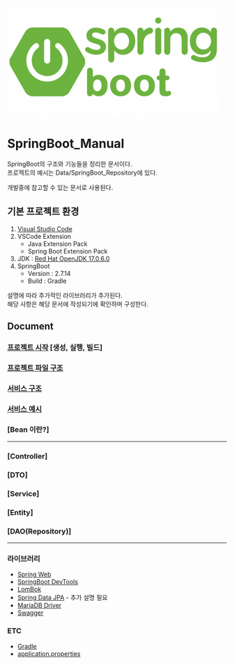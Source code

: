 ![img](./Data/Image/SpringBoot.png)

# SpringBoot_Manual

SpringBoot의 구조와 기능들을 정리한 문서이다.<br>
프로젝트의 예시는 Data/SpringBoot_Repository에 있다.<br>

개발중에 참고할 수 있는 문서로 사용된다.<br>

## 기본 프로젝트 환경

1. [Visual Studio Code](https://code.visualstudio.com/)
2. VSCode Extension
   - Java Extension Pack
   - Spring Boot Extension Pack
3. JDK : [Red Hat OpenJDK 17.0.6.0](https://developers.redhat.com/products/openjdk/download#assembly-field-downloads-page-content-82031)
4. SpringBoot
   - Version : 2.7.14
   - Build : Gradle

설명에 따라 추가적인 라이브러리가 추가된다.<br>
해당 사항은 해당 문서에 작성되기에 확인하며 구성한다.<br>

## Document

### [프로젝트 시작](./Data/Document/FirstProject.md) [생성, 실행, 빌드]

### [프로젝트 파일 구조](./Data/Document/projectstructure.md)

### [서비스 구조](./Data/Document/MVC.md)

### [서비스 예시](./Data/Document/MVC_Example.md)

### [Bean 이란?]

---

### [Controller]

### [DTO]

### [Service]

### [Entity]

### [DAO(Repository)]

---

### 라이브러리

- [Spring Web](./Data/Document/Library/SpringWeb.md)
- [SpringBoot DevTools](./Data/Document/Library/SpringBootDevtools.md)
- [LomBok](./Data/Document/Library/Lombok.md)
- [Spring Data JPA](./Data/Document/Library/Spring%20Data%20JPA.md) - 추가 설명 필요
- [MariaDB Driver](./Data/Document/Library/MariaDB%20Driver.md)
- [Swagger](./Data/Document/Library/Swagger.md)

### ETC

- [Gradle](./Data/Document/Gradle.md)
- [application.properties](./Data/Document/application.properties.md)
